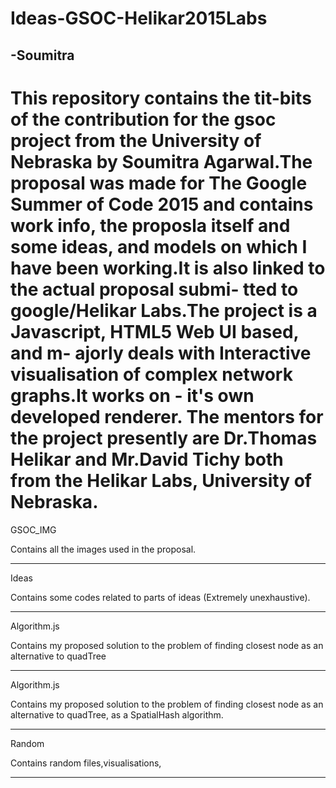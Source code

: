 # Ideas-GSOC-Helikar2015Labs
-Soumitra
 -----------------------------------------------------------------------------------
 This repository contains the tit-bits of the contribution for the gsoc project from
 the University of Nebraska by Soumitra Agarwal.The proposal was made for The Google 
 Summer of Code 2015 and contains work info, the proposla itself and some ideas, and 
 models on which I have been working.It is also linked to the actual proposal submi-
 tted to google/Helikar Labs.The project is a Javascript, HTML5 Web UI based, and m-
 ajorly deals with Interactive visualisation of complex network graphs.It works on -
 it's own developed renderer. The mentors for the project presently are Dr.Thomas 
 Helikar and Mr.David Tichy both from the Helikar Labs, University of Nebraska.
 ========================================================================

 GSOC_IMG

 Contains all the images used in the proposal.

 -----------------------------------------------------------------

 Ideas

 Contains some codes related to parts of ideas (Extremely unexhaustive).

 --------------------------------------------------------------------

 Algorithm.js

 Contains my proposed solution to the problem of finding closest node as
 an alternative to quadTree

 -------------------------------------------------------------------

 Algorithm.js

 Contains my proposed solution to the problem of finding closest node as
 an alternative to quadTree, as a SpatialHash algorithm.

 ----------------------------------------------------------------------

 Random

 Contains random files,visualisations,

-----------------------------------------------------------------------
